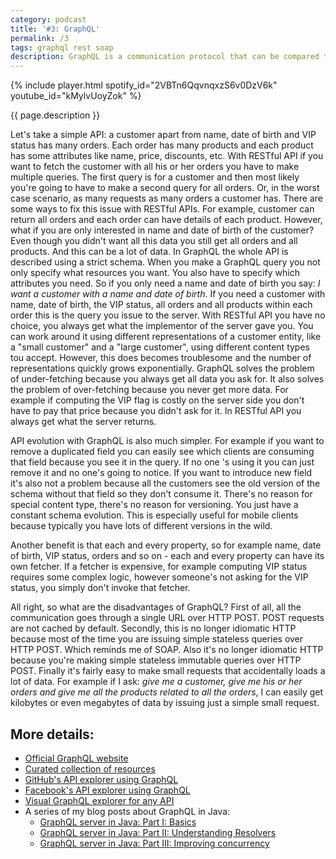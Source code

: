 ```yaml
---
category: podcast
title: '#3: GraphQL'
permalink: /3
tags: graphql rest soap
description: GraphQL is a communication protocol that can be compared to RESTful APIs. Just like REST it uses HTTP, however, it tries to solve some issues with it, namely the lack of schema over- and under-fetching.
---
```


{% include player.html spotify_id="2VBTn6QqvnqxzS6v0DzV6k" youtube_id="kMylvUoyZok" %}

{{ page.description }}

Let's take a simple API: a customer apart from name, date of birth and VIP status has many orders.
Each order has many products and each product has some attributes like name, price, discounts, etc.
With RESTful API if you want to fetch the customer with all his or her orders you have to make multiple queries.
The first query is for a customer and then most likely you're going to have to make a second query for all orders.
Or, in the worst case scenario, as many requests as many orders a customer has.
There are some ways to fix this issue with RESTful APIs.
For example, customer can return all orders and each order can have details of each product.
However, what if you are only interested in name and date of birth of the customer?
Even though you didn't want all this data you still get all orders and all products.
And this can be a lot of data.
In GraphQL the whole API is described using a strict schema.
When you make a GraphQL query you not only specify what resources you want.
You also have to specify which attributes you need.
So if you only need a name and date of birth you say: _I want a customer with a name and date of birth_.
If you need a customer with name, date of birth, the VIP status, all orders and all products within each order this is the query you issue to the server.
With RESTful API you have no choice, you always get what the implementor of the server gave you.
You can work around it using different representations of a customer entity, like a "small customer" and a "large customer", using different content types tou accept.
However, this does becomes troublesome and the number of representations quickly grows exponentially.
GraphQL solves the problem of under-fetching because you always get all data you ask for.
It also solves the problem of over-fetching because you never get more data.
For example if computing the VIP flag is costly on the server side you don't have to pay that price because you didn't ask for it.
In RESTful API you always get what the server returns.

API evolution with GraphQL is also much simpler.
For example if you want to remove a duplicated field you can easily see which clients are consuming that field because you see it in the query.
If no one 's using it you can just remove it and no one's going to notice.
If you want to introduce new field it's also not a problem because all the customers see the old version of the schema without that field so they don't consume it.
There's no reason for special content type, there's no reason for versioning.
You just have a constant schema evolution.
This is especially useful for mobile clients because typically you have lots of different versions in the wild.

Another benefit is that each and every property, so for example name, date of birth, VIP status, orders and so on - each and every property can have its own fetcher.
If a fetcher is expensive, for example computing VIP status requires some complex logic, however someone's not asking for the VIP status, you simply don't invoke that fetcher.

All right, so what are the disadvantages of GraphQL?
First of all, all the communication goes through a single URL over HTTP POST.
POST requests are not cached by default.
Secondly, this is no longer idiomatic HTTP because most of the time you are issuing simple stateless queries over HTTP POST.
Which reminds me of SOAP.
Also it's no longer idiomatic HTTP because you're making simple stateless immutable queries over HTTP POST.
Finally it's fairly easy to make small requests that accidentally loads a lot of data.
For example if I ask: _give me a customer, give me his or her orders and give me all the products related to all the orders_, I can easily get kilobytes or even megabytes of data by issuing just a simple small request.


## More details:

* [Official GraphQL website](https://graphql.org/)
* [Curated collection of resources](https://github.com/chentsulin/awesome-graphql)
* [GitHub's API explorer using GraphQL](https://developer.github.com/v4/explorer/)
* [Facebook's API explorer using GraphQL](https://developers.facebook.com/tools/explorer/)
* [Visual GraphQL explorer for any API](https://github.com/graphql/graphiql)
* A series of my blog posts about GraphQL in Java:
    * [GraphQL server in Java: Part I: Basics](https://www.nurkiewicz.com/2019/10/graphql-server-in-java-part-i-basics.html)
    * [GraphQL server in Java: Part II: Understanding Resolvers](https://www.nurkiewicz.com/2019/10/graphql-server-in-java-part-ii.html)
    * [GraphQL server in Java: Part III: Improving concurrency](https://www.nurkiewicz.com/2020/03/graphql-server-in-java-part-iii.html)



